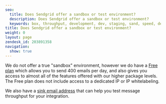 ```yaml
---
seo:
  title: Does Sendgrid offer a sandbox or test environment?
  description: Does Sendgrid offer a sandbox or test environment?
  keywords: box, throughput, development, dev, staging, sand, speed, developers, test, sandbox, environment, trial
title: Does Sendgrid offer a sandbox or test environment?
weight: 0
layout: page
zendesk_id: 203891358
navigation:
  show: true
---
```


We do not offer a true "sandbox" environment, however we do have a [Free plan](https://sendgrid.com/transactional-email/pricing) which allows you to send 400 emails per day, and also gives you access to almost all of the features offered with our higher package levels. The Free plan does not include access to a dedicated IP or&nbsp;IP whitelabeling.

We also have a [sink email address](http://support.sendgrid.com/hc/en-us/articles/201995663-Safely-Test-Your-Sending-Speed)&nbsp;that can help you test message throughput&nbsp;for your integration.
